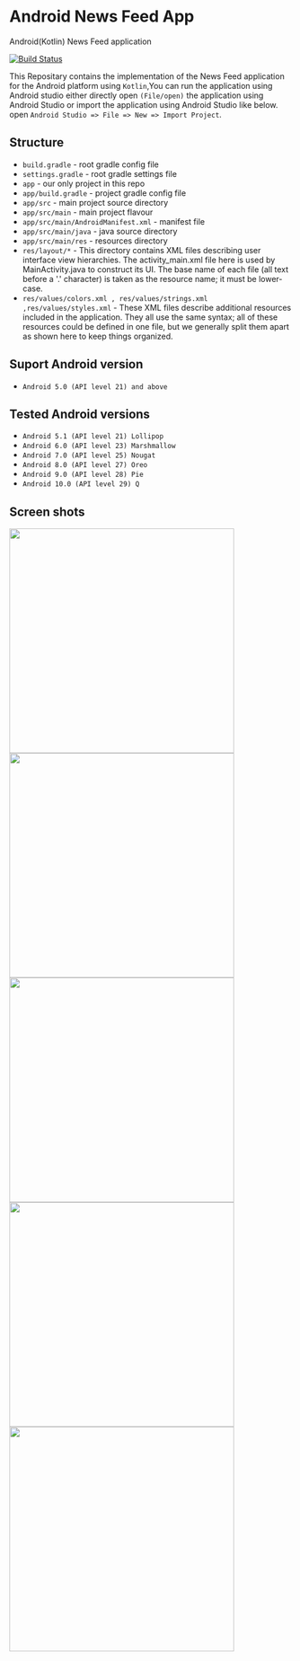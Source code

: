 # Android News Feed App
Android(Kotlin) News Feed application 

[![Build Status](https://travis-ci.org/mvdan/android-template.svg?branch=master)](https://travis-ci.org/mvdan/android-template)

This Repositary contains the implementation of the News Feed application for
the Android platform using `Kotlin`,You can run the application using Android studio either directly 
open `(File/open)` the application using Android Studio or import the application
using Android Studio like below. 
open `Android Studio => File => New => Import Project`.

## Structure

* `build.gradle` - root gradle config file
* `settings.gradle` - root gradle settings file
* `app` - our only project in this repo
* `app/build.gradle` - project gradle config file
* `app/src` - main project source directory
* `app/src/main` - main project flavour
* `app/src/main/AndroidManifest.xml` - manifest file
* `app/src/main/java` - java source directory
* `app/src/main/res` - resources directory
* `res/layout/*` - This directory contains XML files describing user interface
	view hierarchies.  The activity_main.xml file here is used by
	MainActivity.java to construct its UI.  The base name of each file
	(all text before a '.' character) is taken as the resource name;
	it must be lower-case.
* `res/values/colors.xml , res/values/strings.xml ,res/values/styles.xml` - These XML files describe additional resources included in the application.
	They all use the same syntax; all of these resources could be defined in one
	file, but we generally split them apart as shown here to keep things organized.

## Suport Android version
* `Android 5.0 (API level 21) and above`

## Tested Android versions

* `Android 5.1 (API level 21) Lollipop `
* `Android 6.0 (API level 23) Marshmallow`
* `Android 7.0 (API level 25) Nougat`
* `Android 8.0 (API level 27) Oreo	`
* `Android 9.0 (API level 28) Pie`
* `Android 10.0 (API level 29) Q`

## Screen shots
<img src="screenshots/Screenshot_1572777346.png" width="400">
<img src="screenshots/Screenshot_1572777358.png" width="400">
<img src="screenshots/Screenshot_1572777372.png" width="400">
<img src="screenshots/Screenshot_1572777385.png" width="400">
<img src="screenshots/Screenshot_1572777377.png" width="400">
